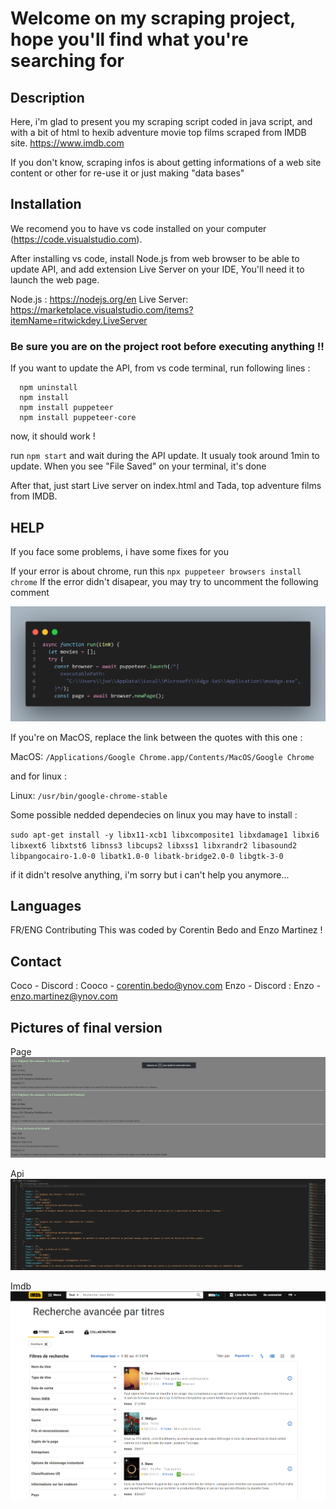 # Welcome on my scraping project, hope you'll find what you're searching for

## Description

Here, i'm glad to present you my scraping script coded in java script, and with a bit of html to hexib adventure movie top films scraped from IMDB site. https://www.imdb.com

If you don't know, scraping infos is about getting informations of a web site content or other for re-use it or just making "data bases"

## Installation

We recomend you to have vs code installed on your computer (https://code.visualstudio.com).

After installing vs code, install Node.js from web browser to be able to update API, and add extension Live Server on your IDE, You'll need it to launch the web page.

Node.js : https://nodejs.org/en
Live Server: https://marketplace.visualstudio.com/items?itemName=ritwickdey.LiveServer

### Be sure you are on the project root before executing anything !!

If you want to update the API, from vs code terminal, run following lines :

```
  npm uninstall
  npm install
  npm install puppeteer
  npm install puppeteer-core
```

now, it should work !

run `npm start` and wait during the API update. It usualy took around 1min to update.
When you see "File Saved" on your terminal, it's done

After that, just start Live server on index.html and Tada, top adventure films from IMDB.

## HELP

If you face some problems, i have some fixes for you

If your error is about chrome, run this `npx puppeteer browsers install chrome`
If the error didn't disapear, you may try to uncomment the following comment

![imgfix.png](imgReadme/code.png)

If you're on MacOS, replace the link between the quotes with this one :

MacOS: `/Applications/Google Chrome.app/Contents/MacOS/Google Chrome`

and for linux :

Linux: `/usr/bin/google-chrome-stable`

Some possible nedded dependecies on linux you may have to install :

`sudo apt-get install -y libx11-xcb1 libxcomposite1 libxdamage1 libxi6 libxext6 libxtst6 libnss3 libcups2 libxss1 libxrandr2 libasound2 libpangocairo-1.0-0 libatk1.0-0 libatk-bridge2.0-0 libgtk-3-0`

if it didn't resolve anything, i'm sorry but i can't help you anymore...

## Languages

FR/ENG
Contributing
This was coded by Corentin Bedo and Enzo Martinez !

## Contact

Coco - Discord : Cooco - corentin.bedo@ynov.com
Enzo - Discord : Enzo - enzo.martinez@ynov.com

## Pictures of final version

Page
![html page](imgReadme/web.png)

Api
![API json](imgReadme/API.png)

Imdb
![IMDB adventure page](imgReadme/IMDB.png)

[^1]: @rodove-tv Thanks for your help
[^2]: Team colaborators @ElCabrii @nvtnicolas @QuentinDrgn :shipit:
